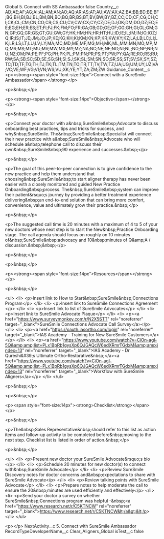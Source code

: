 <?xml version="1.0" encoding="UTF-8"?>
<CustomMetadata xmlns="http://soap.sforce.com/2006/04/metadata" xmlns:xsi="http://www.w3.org/2001/XMLSchema-instance" xmlns:xsd="http://www.w3.org/2001/XMLSchema">
    <label>Global 5. Connect with SS Ambassador</label>
    <protected>false</protected>
    <values>
        <field>Country__c</field>
        <value xsi:type="xsd:string">AD;AE;AF;AG;AI;AL;AM;AN;AO;AQ;AR;AS;AT;AU;AW;AX;AZ;BA;BB;BD;BE;BF;BG;BH;BI;BJ;BL;BM;BN;BO;BQ;BR;BS;BT;BV;BW;BY;BZ;CC;CD;CF;CG;CH;CI;CK;CL;CM;CN;CO;CR;CS;CU;CV;CW;CX;CY;CZ;DE;DJ;DK;DM;DO;DZ;EC;EE;EG;EH;ER;ES;ET;FI;FJ;FK;FM;FO;FR;GA;GB;GD;GE;GF;GG;GH;GI;GL;GM;GN;GP;GQ;GR;GS;GT;GU;GW;GY;HK;HM;HN;HR;HT;HU;ID;IE;IL;IM;IN;IO;IOZ;IQ;IR;IS;IT;JE;JM;JO;JP;KE;KG;KH;KI;KM;KN;KP;KR;KW;KY;KZ;LA;LB;LC;LI;LK;LR;LS;LT;LU;LV;LY;MA;MC;MD;ME;MF;MG;MH;MK;ML;MM;MN;MO;MP;MQ;MR;MS;MT;MU;MV;MW;MX;MY;MZ;NA;NC;NE;NF;NG;NI;NL;NO;NP;NR;NU;NZ;OM;PA;PE;PF;PG;PH;PK;PL;PM;PN;PR;PS;PT;PW;PY;QA;RE;RO;RS;RU;RW;SA;SB;SC;SD;SE;SG;SH;SI;SJ;SK;SL;SM;SN;SO;SR;SS;ST;SV;SX;SY;SZ;TC;TD;TF;TG;TH;TJ;TK;TL;TM;TN;TO;TR;TT;TV;TW;TZ;UA;UG;UM;UY;UZ;VA;VC;VE;WF;VG;VI;VN;WS;VU;XK;YE;YT;ZA;ZM;ZW</value>
    </values>
    <values>
        <field>Guidance_Content__c</field>
        <value xsi:type="xsd:string">&lt;p&gt;&lt;strong&gt;&lt;span style=&quot;font-size:16px&quot;&gt;Connect with a SureSmile Ambassador​&lt;/span&gt;&lt;/strong&gt;&lt;/p&gt;

&lt;p&gt;&amp;nbsp;&lt;/p&gt;

&lt;p&gt;&lt;strong&gt;&lt;span style=&quot;font-size:14px&quot;&gt;Objective&lt;/span&gt;&lt;/strong&gt;​&lt;/p&gt;

&lt;p&gt;&amp;nbsp;&lt;/p&gt;

&lt;p&gt;Connect your doctor with a&amp;nbsp;SureSmile&amp;nbsp;Advocate to discuss onboarding best practices, tips and tricks for success, and why&amp;nbsp;SureSmile. The&amp;nbsp;SureSmile&amp;nbsp;Specialist will connect their new practice with a&amp;nbsp;SureSmile&amp;nbsp;Advocate who will schedule a&amp;nbsp;telephone call to discuss their own&amp;nbsp;SureSmile&amp;nbsp;90 experience and successes.&amp;nbsp;​&lt;/p&gt;

&lt;p&gt;&amp;nbsp;&lt;/p&gt;

&lt;p&gt;The goal of this peer-to-peer connection is to give confidence to the new practice and help them understand that choosing&amp;nbsp;SureSmile&amp;nbsp;to start aligner therapy has never been easier with a closely monitored and guided New Practice Onboarding&amp;nbsp;process. The&amp;nbsp;SureSmile&amp;nbsp;system can improve their patient&amp;rsquo;s journey by providing a better treatment experience delivering&amp;nbsp;an end-to-end solution that can bring more comfort, convenience, value and ultimately grow their practice.&amp;nbsp;​&lt;/p&gt;

&lt;p&gt;&amp;nbsp;&lt;/p&gt;

&lt;p&gt;The suggested call time is 20 minutes with a maximum of 4 to 5 of your new doctors whose next step is to start the New&amp;nbsp;Practice Onboarding stage. The call agenda should focus on roughly on 10 minutes of&amp;nbsp;SureSmile&amp;nbsp;advocacy and 10&amp;nbsp;minutes of Q&amp;amp;A / discussion.&amp;nbsp;&amp;nbsp;​&lt;/p&gt;

&lt;p&gt;&amp;nbsp;&lt;/p&gt;

&lt;p&gt;&amp;nbsp;&lt;/p&gt;

&lt;p&gt;&lt;strong&gt;&lt;span style=&quot;font-size:14px&quot;&gt;Resources&lt;/span&gt;&lt;/strong&gt;&lt;/p&gt;

&lt;p&gt;&amp;nbsp;&lt;/p&gt;

&lt;ul&gt;
	&lt;li&gt;
	&lt;p&gt;Insert link to How to Start&amp;nbsp;SureSmile&amp;nbsp;Connections Program​&lt;/p&gt;
	&lt;/li&gt;
	&lt;li&gt;
	&lt;p&gt;Insert link to SureSmile Connections Agreement​&lt;/p&gt;
	&lt;/li&gt;
	&lt;li&gt;
	&lt;p&gt;Insert link to list of SureSmile Advocates​&lt;/p&gt;
	&lt;/li&gt;
	&lt;li&gt;
	&lt;p&gt;Insert link to SureSmile Advocate Plaque​&lt;/p&gt;
	&lt;/li&gt;
	&lt;li&gt;
	&lt;p&gt;&lt;a href=&quot;https://www.surveymonkey.com/r/N2X5STT&quot; rel=&quot;noreferrer&quot; target=&quot;_blank&quot;&gt;SureSmile Connections Advocate Call Survey&lt;/a&gt;​&lt;/p&gt;
	&lt;/li&gt;
	&lt;li&gt;
	&lt;p&gt;&lt;a href=&quot;https://oauth.iasortho.com/login&quot; rel=&quot;noreferrer&quot; target=&quot;_blank&quot;&gt;IAS Academy - Training for New SureSmile Customers&lt;/a&gt;​&lt;/p&gt;
	&lt;/li&gt;
	&lt;li&gt;
	&lt;p&gt;&lt;a href=&quot;https://www.youtube.com/watch?v=CiOn-agl-5Q&amp;amp;list=PLx1BpRb1gysXp6QJGAQcW6edXRmrTGdxM&amp;amp;index=13&quot; rel=&quot;noreferrer&quot; target=&quot;_blank&quot;&gt;IAS Academy - Dr Qureshi&amp;#39;s Ultimate Ortho-Restorative&amp;nbsp;&lt;/a&gt;&lt;a href=&quot;https://www.youtube.com/watch?v=CiOn-agl-5Q&amp;amp;list=PLx1BpRb1gysXp6QJGAQcW6edXRmrTGdxM&amp;amp;index=13&quot; rel=&quot;noreferrer&quot; target=&quot;_blank&quot;&gt;Workflow with SureSmile Aligners&lt;/a&gt;&lt;/p&gt;
	&lt;/li&gt;
&lt;/ul&gt;

&lt;p&gt;&amp;nbsp;&lt;/p&gt;

&lt;p&gt;&amp;nbsp;&lt;/p&gt;

&lt;p&gt;&lt;span style=&quot;font-size:14px&quot;&gt;&lt;strong&gt;Checklist&lt;/strong&gt;&lt;/span&gt;&lt;/p&gt;

&lt;p&gt;&amp;nbsp;&lt;/p&gt;

&lt;p&gt;The&amp;nbsp;Sales Representative&amp;nbsp;should refer to this list as action items and follow-up activity to be completed before&amp;nbsp;moving to the next step. Checklist list is listed in order of action.&amp;nbsp;​​&lt;/p&gt;

&lt;p&gt;&amp;nbsp;&lt;/p&gt;

&lt;ul&gt;
	&lt;li&gt;
	&lt;p&gt;Present new doctor your SureSmile Advocate&amp;rsquo;s bio​&lt;/p&gt;
	&lt;/li&gt;
	&lt;li&gt;
	&lt;p&gt;Schedule 20 minutes for new doctor(s) to connect with&amp;nbsp;SureSmile Advocate​&lt;/p&gt;
	&lt;/li&gt;
	&lt;li&gt;
	&lt;p&gt;Review SureSmile Discovery notes for doctor concerns and&amp;nbsp;expectations to share with SureSmile Advocate​&lt;/p&gt;
	&lt;/li&gt;
	&lt;li&gt;
	&lt;p&gt;Review talking points with SureSmile Advocate​&lt;/p&gt;
	&lt;/li&gt;
	&lt;li&gt;
	&lt;p&gt;Prepare notes to help moderate the call to ensure the 20&amp;nbsp;minutes are used efficiently and effectively​&lt;/p&gt;
	&lt;/li&gt;
	&lt;li&gt;
	&lt;p&gt;Send your doctor a survey on whether SureSmile&amp;nbsp;Connections program was helpful -&amp;nbsp;&lt;a href=&quot;https://www.research.net/r/C5KTNCW&quot; rel=&quot;noreferrer&quot; target=&quot;_blank&quot;&gt;https://www.research.net/r/C5KTNCW&lt;/a&gt;​&lt;/p&gt;
	&lt;/li&gt;
&lt;/ul&gt;

&lt;p&gt;​&lt;/p&gt;</value>
    </values>
    <values>
        <field>NextActivity__c</field>
        <value xsi:type="xsd:string">5. Connect with SureSmile Ambassador</value>
    </values>
    <values>
        <field>RecordTypeDeveloperName__c</field>
        <value xsi:type="xsd:string">Clear_Aligners_Global</value>
    </values>
    <values>
        <field>isTest__c</field>
        <value xsi:type="xsd:boolean">false</value>
    </values>
</CustomMetadata>
